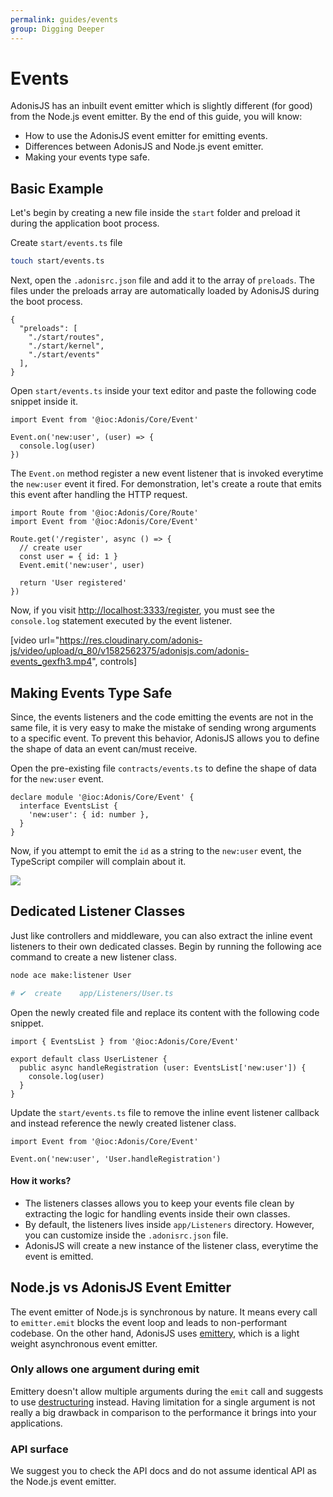 ```yaml
---
permalink: guides/events
group: Digging Deeper
---
```


# Events
AdonisJS has an inbuilt event emitter which is slightly different (for good) from the Node.js event emitter. By the end of this guide, you will know:

- How to use the AdonisJS event emitter for emitting events.
- Differences between AdonisJS and Node.js event emitter.
- Making your events type safe.

## Basic Example
Let's begin by creating a new file inside the `start` folder and preload it during the application boot process.

Create `start/events.ts` file

```sh
touch start/events.ts
```

Next, open the `.adonisrc.json` file and add it to the array of `preloads`. The files under the preloads array are automatically loaded by AdonisJS during the boot process.

```json{5}
{
  "preloads": [
    "./start/routes",
    "./start/kernel",
    "./start/events"
  ],
}
```

Open `start/events.ts` inside your text editor and paste the following code snippet inside it.

```ts{}{start/events.ts}
import Event from '@ioc:Adonis/Core/Event'

Event.on('new:user', (user) => {
  console.log(user)
})
```

The `Event.on` method register a new event listener that is invoked everytime the `new:user` event it fired. For demonstration, let's create a route that emits this event after handling the HTTP request.

```ts{}{start/routes.ts}
import Route from '@ioc:Adonis/Core/Route'
import Event from '@ioc:Adonis/Core/Event'

Route.get('/register', async () => {
  // create user
  const user = { id: 1 }
  Event.emit('new:user', user)

  return 'User registered'
})
```

Now, if you visit [http://localhost:3333/register](http://localhost:3333/register), you must see the `console.log` statement executed by the event listener.

[video url="https://res.cloudinary.com/adonis-js/video/upload/q_80/v1582562375/adonisjs.com/adonis-events_gexfh3.mp4", controls]

## Making Events Type Safe
Since, the events listeners and the code emitting the events are not in the same file, it is very easy to make the mistake of sending wrong arguments to a specific event. To prevent this behavior, AdonisJS allows you to define the shape of data an event can/must receive.

Open the pre-existing file `contracts/events.ts` to define the shape of data for the `new:user` event.

```ts{}{contract/events.ts}
declare module '@ioc:Adonis/Core/Event' {
  interface EventsList {
    'new:user': { id: number },
  }
}
```

Now, if you attempt to emit the `id` as a string to the `new:user` event, the TypeScript compiler will complain about it.

![](https://res.cloudinary.com/adonis-js/image/upload/q_100/v1582564270/adonisjs.com/Screen_Shot_2020-02-24_at_10.40.53_PM_x0a3tn.png)


## Dedicated Listener Classes
Just like controllers and middleware, you can also extract the inline event listeners to their own dedicated classes. Begin by running the following ace command to create a new listener class.

```sh
node ace make:listener User

# ✔  create    app/Listeners/User.ts
```

Open the newly created file and replace its content with the following code snippet.

```ts{}{app/Listeners/User.ts}
import { EventsList } from '@ioc:Adonis/Core/Event'

export default class UserListener {
  public async handleRegistration (user: EventsList['new:user']) {
    console.log(user)
  }
}
```

Update the `start/events.ts` file to remove the inline event listener callback and instead reference the newly created listener class.

```ts{}{start/events.ts}
import Event from '@ioc:Adonis/Core/Event'

Event.on('new:user', 'User.handleRegistration')
```

#### How it works?

- The listeners classes allows you to keep your events file clean by extracting the logic for handling events inside their own classes.
- By default, the listeners lives inside `app/Listeners` directory. However, you can customize inside the `.adonisrc.json` file.
- AdonisJS will create a new instance of the listener class, everytime the event is emitted.

## Node.js vs AdonisJS Event Emitter
The event emitter of Node.js is synchronous by nature. It means every call to `emitter.emit` blocks the event loop and leads to non-performant codebase. On the other hand, AdonisJS uses [emittery](https://github.com/sindresorhus/emittery), which is a light weight asynchronous event emitter.

### Only allows one argument during emit
Emittery doesn't allow multiple arguments during the `emit` call and suggests to use [destructuring](https://github.com/sindresorhus/emittery#can-you-support-multiple-arguments-for-emit) instead. Having limitation for a single argument is not really a big drawback in comparison to the performance it brings into your applications.

### API surface
We suggest you to check the API docs and do not assume identical API as the Node.js event emitter.
